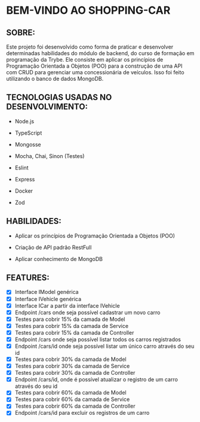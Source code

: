 # BEM-VINDO AO SHOPPING-CAR

## SOBRE:

Este projeto foi desenvolvido como forma de praticar e desenvolver determinadas habilidades do módulo de backend, do curso de formação em programação da Trybe.
Ele consiste em aplicar os princípios de Programação Orientada a Objetos (POO) para a construção de uma API com CRUD para gerenciar uma concessionária de veículos. Isso foi feito utilizando o banco de dados MongoDB.

## TECNOLOGIAS USADAS NO DESENVOLVIMENTO: 

- Node.js

- TypeScript

- Mongosse
  
- Mocha, Chai, Sinon (Testes)

- Eslint

- Express

- Docker

- Zod

## HABILIDADES:

- Aplicar os princípios de Programação Orientada a Objetos (POO)

- Criação de API padrão RestFull

- Aplicar conhecimento de MongoDB
  
## FEATURES:

- [x] Interface IModel genérica
- [x] Interface IVehicle genérica
- [x] Interface ICar a partir da interface IVehicle
- [x] Endpoint /cars onde seja possível cadastrar um novo carro
- [x] Testes para cobrir 15% da camada de Model
- [x] Testes para cobrir 15% da camada de Service
- [x] Testes para cobrir 15% da camada de Controller
- [x] Endpoint /cars onde seja possível listar todos os carros registrados
- [x] Endpoint /cars/id onde seja possível listar um único carro através do seu id
- [x] Testes para cobrir 30% da camada de Model
- [x] Testes para cobrir 30% da camada de Service
- [x] Testes para cobrir 30% da camada de Controller
- [x] Endpoint /cars/id, onde é possível atualizar o registro de um carro através do seu id
- [x] Testes para cobrir 60% da camada de Model
- [x] Testes para cobrir 60% da camada de Service
- [x] Testes para cobrir 60% da camada de Controller
- [x] Endpoint /cars/id para excluir os registros de um carro
